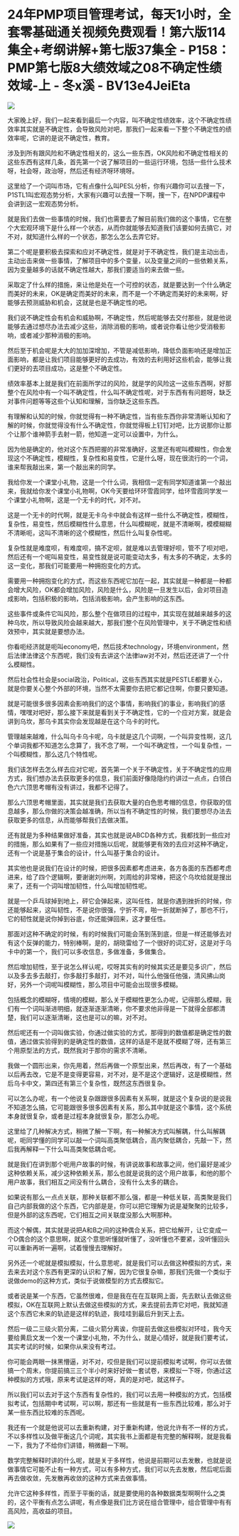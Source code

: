 # 24年PMP项目管理考试，每天1小时，全套零基础通关视频免费观看！第六版114集全+考纲讲解+第七版37集全 - P158：PMP第七版8大绩效域之08不确定性绩效域-上 - 冬x溪 - BV13e4JeiEta

![](img/dd026106a3b4a9b93e686905f9c0d86c_0.png)

大家晚上好，我们一起来看到最后一个内容，叫不确定性绩效率，这个不确定性绩效率其实就是不确定性，会导致风险对吧，那我们一起来看一下整个不确定性的绩效率呢，它讲的是说不确定性，教育。

涉及到所有跟风险和不确定性相关的，这么一些东西，OK风险和不确定性相关的这些东西有这样几条，首先第一个说了解项目的一些运行环境，包括一些什么技术呀，社会呀，政治呀，然后还有经济呀环境呀。

这里给了一个词叫市场，它有点像什么叫PESL分析，你有兴趣你可以去搜一下，P1STL1叫宏观态势分析，大家有兴趣可以去搜一下啊，搜一下，在NPDP课程中会讲到这一宏观态势分析。

就是我们去做一些事情的时候，我们也需要去了解目前我们做的这个事情，它在整个大宏观环境下是什么样一个状态，从而你就能够去知道我们该要如何去搞它，对不对，就知道什么样的一个状态，那怎么怎么去弄它好。

第二个呢是要积极去探索和应对不确定性，就是对于不确定性，我们是主动出击，主动出击来做一些事情，了解项目中的多个变量，以及变量之间的一些依赖关系，因为变量越多的话就不确定性越大，那我们要适当的来去做一些。

采取定了什么样的措施，来让他是处在一个可控的状态，就是要达到一个什么确定而美好的未来，OK是确定而美好的未来，而不是一个不确定而美好的未来啊，好能够去预测威胁和机会，这就是也是不确定性的吧。

我们说不确定性会有机会和威胁啊，不确定性，然后呢能够去交付那些，就是他说能够去通过想尽办法去减少这些，消除消极的影响，或者说你看让他少受消极影响，或者减少那种消极的影响。

然后至于机会呢是大大的加加深增加，不管是减低影响，降低负面影响还是增加正面影响，都是让我们项目能够更好的去成功，有效的去利用好这些机会，能够让我们更好的去项目成功，这是整个不确定性。

绩效率基本上就是我们在前面所学过的风险，就是学的风险这一这些东西啊，好那整个在风险中有一个叫不确定性，什么叫不确定性呢，对于东西有有问题呀，缺乏对事件问题等等这些个认知和理解，当你缺乏这些东西。

有理解和认知的时候，你就觉得有一种不确定性，当有些东西你非常清晰认知和了解的时候，你就觉得没有什么不确定性，你就觉得板上钉钉对吧，比方说那你让那个让那个谁神箭手去射一箭，他知道一定可以设置中，为什么。

因为他是确定的，他对这个东西把握的非常准确好，这里还有呢叫模糊性，你会发现这个不确定性，模糊性，复杂性和易变性，它是什么呀，现在很流行的一个词，谁来帮我敲出来，第一个敲出来的同学。

我给你发一个课堂小礼物，这是一个什么词，我相信一定有同学知道谁第一个敲出来，我就给你发个课堂小礼物啊，OK今天要给环环雪霞同学，给环雪霞同学发一个课堂小礼物啊，这是一个无卡的时代，对不对。

这是一个无卡的时代啊，就是无卡乌卡中就会有这样一些什么不确定性，模糊性，复杂性，易变性，然后模糊性什么意思，什么叫模糊呢，就是不清晰啊，模模糊糊不清晰呃，这叫不清晰的这个模糊性，然后什么叫复杂性呢。

复杂性就是难度呗，有难度呗，搞不定呗，就是难以去管理好呗，管不了呗对吧，然后还有一个呢叫易变性，易变性就是说可能变动太多，有太多的不确定，太多的这一变化，那我们可能要用一种拥抱变化的方式。

需要用一种拥抱变化的方式，而这些东西呢它加在一起，其实就是一种都是一种都会增大风险，OK都会增加风险，风险是什么，风险是一旦发生以后，会对项目造成影响，包括积极的影响，包括消极影响，会产生影响的这东西。

这些事件或条件它叫风险，那么整个在做项目的过程中，其实现在就越来越多的这种乌坎，所以导致风险会越来越大，那我们整个在风险管理中，关于不确定性和绩效预中，其实就是要想办法。

你看呃经济就是呃叫economy吧，然后技术technology，环境environment，然后法律法律这个东西呢，我们没有去讲这个法律law对不对，然后还还讲了一个什么模糊性。

然后社会性社会是social政治，Political，这些东西其实就是PESTLE都要关心，就是你要关心整个外部的环境，当然不太需要你去把它都记住啊，你要只要知道。

就是可能很多很多因素会影响我们的这个事情，影响我们的事业，影响我们的感情，嘿嘿对吧好，那么接下来就是看到关于不确定性，它的一个应对方案，就是会讲到乌坎，那乌卡其实你会发现越是在这个乌卡的时代。

管理越来越难，什么叫乌卡乌卡呢，乌卡就是这几个词啊，一个叫异变性啊，这几个单词我都不知道怎么念算了，我不念了啊，一个叫不确定性，一个叫复杂性，一个叫模糊性，那么这几个特性呢。

我们该怎样去怎么样去应对它呢，首先第一个关于不确定性，关于不确定性的应用方式，我们想办法去获取更多的信息，我们前面好像隐隐约约讲过一点点，白领白色六六顶思考帽有没有讲过，我都不记得了。

那么六顶思考帽里面，其实就是我们去获取大量的白色思考帽的信息，你获取的信息越多，那么你做的决策会越准确，所以当有不确定性的时候，我们要想尽办法去获取更多的信息，从而能够帮我们去做决策。

还有就是为多种结果做好准备，其实也就是说ABCD各种方式，我都找到一些应对的措施，那么如果有了一些应对措施以后呢，就能够更有效的去应对这种不确定，还有一个说是基于集合的设计，什么叫基于集合的设计。

其实他也是说我们在设计的时候，把很多因素都考虑进来，各方各面的东西都考虑进来，给了四个逻辑啊，要谢谢刘州啊，刘周给的非常棒，把这个乌坎给就是搜出来了，还有一个词叫增加韧性，什么叫增加韧性呢。

就是一个乒乓球掉到地上，砰它会弹起来，这叫任性，就是你遇到挫折的时候，你还能够起来，这叫韧性，不是说你很强，宁折不弯，啪一折就断掉了，那也不行，它的韧性就是说你掉到谷底，你还能弹回来，这才要任性。

那面对这种不确定的时候，有的时候我们可能会荡到荡到底，但是一样还能够去对有这个反弹的能力，特别棒啊，是的，胡晓雷给了一个很好的词汇好，这是对于乌卡中的第一个，我们可以多收信息，多做准备，多做集合。

然后增加韧性，至于说怎么样认呢，哎呀其实有的时候其实还是要见多识广，然后以及多去多去敲打，你多敲打多敲打，对不对，叫什么他强任他强，清风拂山岗好，另外一个词呢叫模糊性，那么项目中可能会出现很多模糊。

包括概念的模糊呀，情境的模糊，那么关于模糊性更怎么办呢，记得那么模糊，我们有一个词叫渐进明细，就逐渐逐渐清晰，你不要求他非得是一下就得全部都清楚，我们可以逐渐清晰，这也是可以的嘛，对不对。

然后呢还有一个词叫做实验，你通过做实验的方式，那得到的数值都是确定性的数值，通过做实验得到的是确定性的数值，这样的话是不是就不模糊了呀，还有第三个用原型法的方式，既然我对于那你的需求不清晰。

我做一个圆形出来，你先用着，然后再做一个原型出来，然后再改，有了一个基础以后再去改，它是不是变得更容易，对不对，是不是这个逻辑好，这是模糊性，然后乌卡中文，第四还有第三个复杂性，既然这东西很复杂。

可以怎么办呢，有一个他说复杂跟跟很多因素有关系啊，就是这个复杂说的是说我不知道怎么搞，它可能跟很多很多因素有关系，那么其中就是这个事情，这个系统本身就很复杂，或者是过程本身就很复杂，那怎么办呢。

这里给了几种解决方式，稍微了解一下啊，有一种解决方式叫解耦，什么叫解耦呢，呃同学懂的同学可以敲一个词叫高类聚低耦合，高内聚低耦合，先敲一下，然后我再解释一下什么叫高类聚低耦合呢。

就是我们在讲到那个呃用户故事的时候，有讲说故事和故事之间，他们最好是减少这种依赖关系，减少这种依赖关系，那么也就是说我的这个用户故事，和他的那个用户故事，我们相互之间没有什么耦合，没有什么太多的耦合。

如果说有那么一点点关联，那种关联都不那么强，都是一种低关联，高类聚是我们自己内部我做的这个东西，它内部是是，你可以把它理解为说是凝聚聚的比较多，但是外部的这东西呢，它们相互之间关联度没那么大啊那种。

而这个解偶，其实就是说把A和B之间的这种偶合关系，把它给解开，让它变成一个D偶合的这个意思啊，就这个意思听懂就听懂了，没听懂也不要紧，没听懂回头可以重新再听一遍啊，试着慢慢去理解好。

另外还一个呢就是模拟模拟，什么意思呢，就是我们可以去做这种模拟的方式，来去来去对这个东西有更深的认识和了解，因为它很复杂嘛，那我们先做一个类似于说做demo的这种方式，类似于说做模型的方式去模拟它。

或者说是某一个东西，它虽然很难，但是我在在在互联网上面，先去默认去做这些模拟，OK在互联网上默认去做这些模拟的方式，来去提前去弄它对吧，我就知道这个东西它未来的轨迹是这样的轨迹，我哇哇到最后升到天上去。

然后一级二三级火箭分离，二级火箭分离诶，你提前去做这些模拟对环哇，我今天要给黄启文发一个发一个课堂小礼物，不为什么，就是心情好，就是我们要考试，其实考试的时候，如果你从来没有考过。

你可能会两眼一抹黑懵逼，对不对，哎但是我们可以提前模拟考试啊，你可以去做搞一个周末，你提前搞三三个半小时来好好做一套试卷，来模拟一下呀，你通过这种模拟的方式哦，原来考试是这样的呀，真的是对吧，就这样子。

所以我们可以去对于这个东西有复杂性的，我们可以去用一种模拟的方式，包括模拟考试，包括期中考试啊，可以啊，那还有一些就是有一些东西比较难，那么对于某一些东西比较难的东西呢。

我还有一个就是他说可以去重新构建，对于重新构建，他说允许有不一样的方式，不以多样性以及做平衡这几个词呢，其实我书上面都是有完整的解释啊，就是我看一下，我为了不给你们讲错，稍微翻一下啊。

数学完整解释时讲的什么呢，就是关于多样性，他说是前期可以去发散，也就是说做事情它可能不止有一种方式，可以有多种方式，我们可以先去发散，然后呢后面再去做收敛，先发散再收敛的这种方式来去做事情。

允许它这种多样性，而至于平衡的话，就是要使用的各种数据类型啊啊什么之类的，这个平衡有点怎么讲呢，有点像是我们比方说在组合管理中，组合管理中有有高风险，高收益的项目。



![](img/dd026106a3b4a9b93e686905f9c0d86c_2.png)
